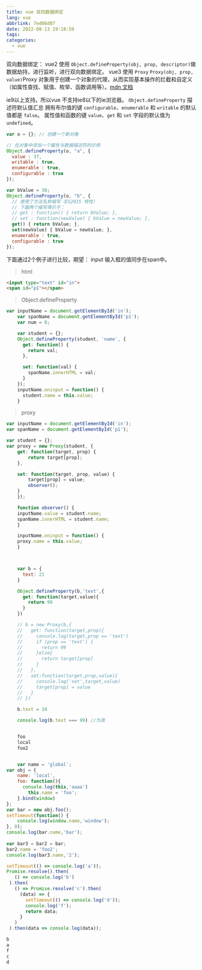 ```yaml
---
title: vue 双向数据绑定
lang: vue
abbrlink: 7ed06d07
date: 2022-08-13 19:18:59
tags:
categories:
  - vue
---
```

 
双向数据绑定： 
 vue2 使用 `Object.defineProperty(obj, prop, descriptor)`做数据劫持，进行监听，进行双向数据绑定。
 vue3 使用 `Proxy` `Proxy(obj, prop, value)`Proxy 对象用于创建一个对象的代理，从而实现基本操作的拦截和自定义（如属性查找、赋值、枚举、函数调用等）。[mdn 文档](https://developer.mozilla.org/zh-CN/docs/Web/JavaScript/Reference/Global_Objects/Proxy)
 <!--more-->

 ie9以上支持。所以vue 不支持ie8以下的ie浏览器。
`Object.defineProperty` 
描述符默认值汇总
拥有布尔值的键 `configurable`、`enumerable` 和 `writable` 的默认值都是 `false`。
属性值和函数的键 `value`、`get` 和 `set` 字段的默认值为 `undefined`。


<!-- more -->
```javaScript
var o = {}; // 创建一个新对象

// 在对象中添加一个属性与数据描述符的示例
Object.defineProperty(o, "a", {
  value : 37,
  writable : true,
  enumerable : true,
  configurable : true
});

var bValue = 38;
Object.defineProperty(o, "b", {
  // 使用了方法名称缩写（ES2015 特性）
  // 下面两个缩写等价于：
  // get : function() { return bValue; },
  // set : function(newValue) { bValue = newValue; },
  get() { return bValue; },
  set(newValue) { bValue = newValue; },
  enumerable : true,
  configurable : true
});

```

下面通过2个例子进行比较，期望： input 输入框的值同步在span中。
> html 
```html
<input type="text" id="in">
<span id="p1"></span>
```

> Object.defineProperty
```javaScript
var inputName = document.getElementById('in');
    var spanName = document.getElementById('p1');
    var num = 0;

    var student = {};
    Object.defineProperty(student, 'name', {
      get: function() {
        return val;
      },

      set: function(val) {
        spanName.innerHTML = val;
      }
    });
    inputName.oninput = function() {
      student.name = this.value;
    }
```

> proxy
```javaScript
var inputName = document.getElementById('in');
var spanName = document.getElementById('p1');

var student = {};
var proxy = new Proxy(student, {
    get: function(target, prop) {
        return target[prop];
    },

    set: function(target, prop, value) {
        target[prop] = value;
        observer();
    }
    });

    function observer() {
    inputName.value = student.name;
    spanName.innerHTML = student.name;
    }

    inputName.oninput = function() {
    proxy.name = this.value;
    }



    var b = {
      text: 21
    }

    Object.defineProperty(b,'text',{
      get: function(target,value){
        return 99
      }
    })

    // b = new Proxy(b,{
    //   get: function(target,prop){
    //     console.log(target,prop == 'text')
    //     if (prop == 'text') {
    //       return 99
    //     }else{
    //       return target[prop]
    //     }
    //   },
    //   set:function(target,prop,value){
    //     console.log('set',target,value)
    //     target[prop] = value
    //   }
    // })

    b.text = 34

    console.log(b.text === 99) //为真


    foo
    local
    foo2


    var name = 'global';
var obj = {
    name: 'local',
    foo: function(){
      console.log(this,'aaaa')
        this.name = 'foo';
    }.bind(window)
};
var bar = new obj.foo();
setTimeout(function() {
    console.log(window.name,'window');
}, 0);
console.log(bar.name,'bar');
  
var bar3 = bar2 = bar;
bar2.name = 'foo2';
console.log(bar3.name,'2');

setTimeout(() => console.log('a'));
Promise.resolve().then(
   () => console.log('b')
 ).then(
   () => Promise.resolve('c').then(
     (data) => {
       setTimeout(() => console.log('d'));
       console.log('f');
       return data;
     }
   )
 ).then(data => console.log(data));

b
a 
f
c
d
```